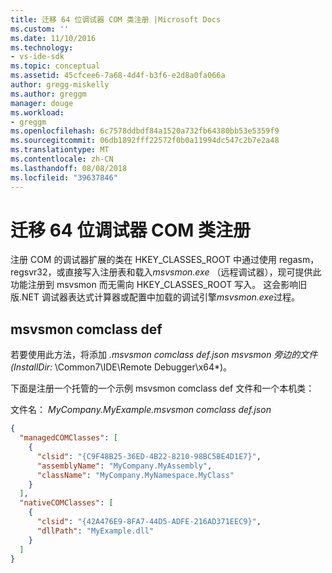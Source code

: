 ```yaml
---
title: 迁移 64 位调试器 COM 类注册 |Microsoft Docs
ms.custom: ''
ms.date: 11/10/2016
ms.technology:
- vs-ide-sdk
ms.topic: conceptual
ms.assetid: 45cfcee6-7a68-4d4f-b3f6-e2d8a0fa066a
author: gregg-miskelly
ms.author: greggm
manager: douge
ms.workload:
- greggm
ms.openlocfilehash: 6c7578ddbdf84a1520a732fb64380bb53e5359f9
ms.sourcegitcommit: 06db1892fff22572f0b0a11994dc547c2b7e2a48
ms.translationtype: MT
ms.contentlocale: zh-CN
ms.lasthandoff: 08/08/2018
ms.locfileid: "39637846"
---
```

# <a name="migrate-64-bit-debugger-com-class-registration"></a>迁移 64 位调试器 COM 类注册

注册 COM 的调试器扩展的类在 HKEY_CLASSES_ROOT 中通过使用 regasm，regsvr32，或直接写入注册表和载入*msvsmon.exe* （远程调试器），现可提供此功能注册到 msvsmon 而无需向 HKEY_CLASSES_ROOT 写入。 这会影响旧版.NET 调试器表达式计算器或配置中加载的调试引擎*msvsmon.exe*过程。

## <a name="msvsmon-comclass-def"></a>msvsmon comclass def

若要使用此方法，将添加 **.msvsmon comclass def.json* msvsmon 旁边的文件 (InstallDir:* \Common7\IDE\Remote Debugger\x64*)。

下面是注册一个托管的一个示例 msvsmon comclass def 文件和一个本机类：

文件名： *MyCompany.MyExample.msvsmon comclass def.json*

```json
{
  "managedCOMClasses": [
    {
      "clsid": "{C9F48B25-36ED-4B22-8210-98BC5BE4D1E7}",
      "assemblyName": "MyCompany.MyAssembly",
      "className": "MyCompany.MyNamespace.MyClass"
    }
  ],
  "nativeCOMClasses": [
    {
      "clsid": "{42A476E9-8FA7-44D5-ADFE-216AD371EEC9}",
      "dllPath": "MyExample.dll"
    }
  ]
}
```
